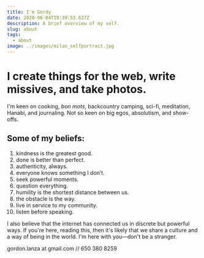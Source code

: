 ```yaml
---
title: I'm Gordy
date: 2020-06-04T18:39:53.637Z
description: A brief overview of my self.
slug: about
tags:
  - about
image: ../images/milan_selfportrait.jpg
---
```


# I create things for the web, write missives, and take photos.

I'm keen on cooking, _bon mots_, backcountry camping, sci-fi, meditation, Hanabi, and journaling. Not so keen on big egos, absolutism, and show-offs.

## Some of my beliefs:

1. kindness is the greatest good.
2. done is better than perfect.
3. authenticity, always.
4. everyone knows something I don’t.
5. seek powerful moments.
6. question everything.
7. humility is the shortest distance between us.
8. the obstacle is the way.
9. live in service to my community.
10. listen before speaking.

I also believe that the internet has connected us in discrete but powerful ways. If you're here, reading this, then it's likely that we share a culture and a way of being in the world. I'm here with you—don't be a stranger.

gordon.lanza at gmail.com // 650 380 8259
